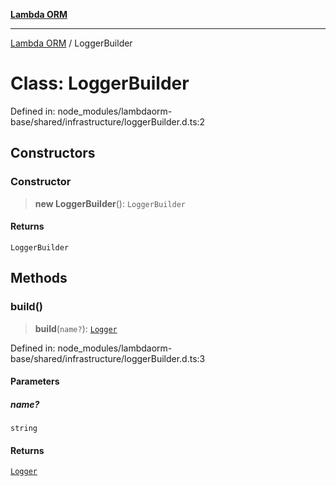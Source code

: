 [**Lambda ORM**](../README.md)

***

[Lambda ORM](../README.md) / LoggerBuilder

# Class: LoggerBuilder

Defined in: node\_modules/lambdaorm-base/shared/infrastructure/loggerBuilder.d.ts:2

## Constructors

### Constructor

> **new LoggerBuilder**(): `LoggerBuilder`

#### Returns

`LoggerBuilder`

## Methods

### build()

> **build**(`name?`): [`Logger`](Logger.md)

Defined in: node\_modules/lambdaorm-base/shared/infrastructure/loggerBuilder.d.ts:3

#### Parameters

##### name?

`string`

#### Returns

[`Logger`](Logger.md)
